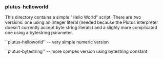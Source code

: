 ### plutus-helloworld

This directory contains a simple "Hello World" script.  There are two versions: one using an integer literal (needed because the Plutus interpreter doesn't currently accept byte string literals) and a slighly more complicated one using a bytestring parameter.

``plutus-helloworld'' -- very simple numeric version

``plutus-bytestring'' -- more compex version using bytestring constant

